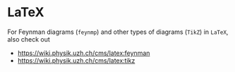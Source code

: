 # LaTeX

For Feynman diagrams (`feynmp`) and other types of diagrams (`TikZ`) in `LaTeX`, also check out
- https://wiki.physik.uzh.ch/cms/latex:feynman 
- https://wiki.physik.uzh.ch/cms/latex:tikz

